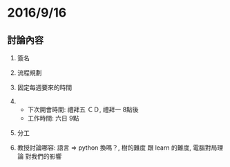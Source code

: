 # 2016/9/16

## 討論內容

1. 簽名

2. 流程規劃

3. 固定每週要來的時間

4. * 下次開會時間: 禮拜五  ＣＤ, 禮拜一  8點後
   * 工作時間: 六日 9點

5. 分工

6. 教授討論哪容: 語言 => python 換嗎？, 樹的難度 跟 learn 的難度, 電腦對局理論 對我們的影響
